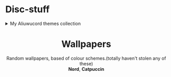 # Disc-stuff

 

<details>
<summary>My Aliuwucord themes collection </summary>
<br>

  - #### [Cyberworld](https://github.com/Quinxxxx/Disc-stuff/blob/main/Cyberworld/README.md)
  - #### [Nord](https://github.com/Quinxxxx/Disc-stuff/blob/main/Nord/README.md)
  - #### [Stains 2](https://github.com/Quinxxxx/Disc-stuff/blob/main/Stains/README.md)
</details>


<div align="center">
    <h1>Wallpapers</h1>
    <p>
        Random wallpapers, based of colour schemes.(totally haven't stolen any of these)<br />
        <b>Nord</b>, <b>Catpuccin</b>
    
</p>

</div>

<br/>
